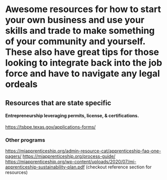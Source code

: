 # Awesome resources for how to start your own business and use your skills and trade to make something of your community and yourself. These also have great tips for those looking to integrate back into the job force and have to navigate any legal ordeals

## Resources that are state specific

#### Entrepreneurship leveraging permits, license, & certifications.
https://tsbpe.texas.gov/applications-forms/

### Other programs
https://miapprenticeship.org/admin-resource-cat/apprenticeship-faq-one-pagers/
https://miapprenticeship.org/process-guide/
https://miapprenticeship.org/wp-content/uploads/2020/07/mi-apprenticeship-sustainability-plan.pdf (checkout reference section for resources)
